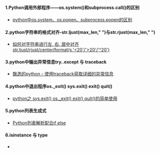##


#### 1.Python调用外部程序——os.system()和subprocess.call()的区别
- [python中os.system、os.popen、subprocess.popen的区别](https://blog.csdn.net/bcfdsagbfcisbg/article/details/78134172?locationNum=7&fps=1)

#### 2.python字符串的格式对齐-str.ljust(max_len," ")与str.rjust(max_len," ")
- [如何对字符串进行左, 右, 居中对齐str.ljust/rjust/center/format(s,'<20'/'>20'/'^20')](https://blog.csdn.net/u013679490/article/details/54668782)

#### 3.python中输出异常信息try..except 与 traceback
- [飘逸的python - 使用traceback获取详细的异常信息](https://blog.csdn.net/handsomekang/article/details/9373035)

#### 4.python中退出程序os._exit() sys.exit() exit() quit()
- [python之 sys.exit() os._exit() exit() quit()的简单使用](http://www.cnblogs.com/weiman3389/p/6047062.html)

#### 5.python列表生成式
- [Python列表解析配合if else](https://blog.csdn.net/zk_j1994/article/details/72809260)

#### 6.isinstance 与 type
- 
